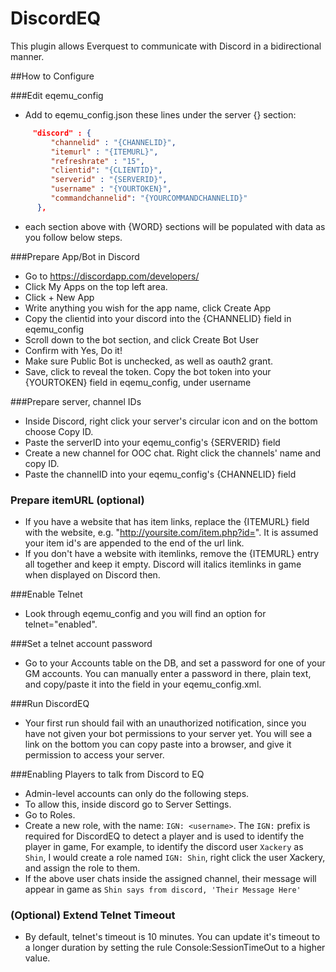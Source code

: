 # DiscordEQ
This plugin allows Everquest to communicate with Discord in a bidirectional manner.

##How to Configure

###Edit eqemu_config
* Add to eqemu_config.json these lines under the server {} section:
```json
     "discord" : {
         "channelid" : "{CHANNELID}",
         "itemurl" : "{ITEMURL}",
         "refreshrate" : "15",
         "clientid": "{CLIENTID}",
         "serverid" : "{SERVERID}",
         "username" : "{YOURTOKEN}",
         "commandchannelid": "{YOURCOMMANDCHANNELID}"
      },
```
* each section above with {WORD} sections will be populated with data as you follow below steps.

###Prepare App/Bot in Discord
* Go to https://discordapp.com/developers/
* Click My Apps on the top left area.
* Click + New App
* Write anything you wish for the app name, click Create App
* Copy the clientid into your discord into the {CHANNELID} field in eqemu_config
* Scroll down to the bot section, and click Create Bot User
* Confirm with Yes, Do it!
* Make sure Public Bot is unchecked, as well as oauth2 grant.
* Save, click to reveal the token. Copy the bot token into your {YOURTOKEN} field in eqemu_config, under username

###Prepare server, channel IDs
* Inside Discord, right click your server's circular icon and on the bottom choose Copy ID.
* Paste the serverID into your eqemu_config's {SERVERID} field
* Create a new channel for OOC chat. Right click the channels' name and copy ID.
* Paste the channelID into your eqemu_config's {CHANNELID} field

### Prepare itemURL (optional)
* If you have a website that has item links, replace the {ITEMURL} field with the website, e.g. "http://yoursite.com/item.php?id=". It is assumed your item id's are appended to the end of the url link.
* If you don't have a website with itemlinks, remove the {ITEMURL} entry all together and keep it empty. Discord will italics itemlinks in game when displayed on Discord then.


###Enable Telnet
* Look through eqemu_config and you will find an option for telnet="enabled".

###Set a telnet account password
* Go to your Accounts table on the DB, and set a password for one of your GM accounts. You can manually enter a password in there, plain text, and copy/paste it into the <telnetpassword> field in your eqemu_config.xml.

###Run DiscordEQ
* Your first run should fail with an unauthorized notification, since you have not given your bot permissions to your server yet.  You will see a link on the bottom you can copy paste into a browser, and give it permission to access your server.


###Enabling Players to talk from Discord to EQ
* Admin-level accounts can only do the following steps.
* To allow this, inside discord go to Server Settings.
* Go to Roles.
* Create a new role, with the name: `IGN: <username>`. The `IGN:` prefix is required for DiscordEQ to detect a player and is used to identify the player in game, For example, to identify the discord user `Xackery` as `Shin`, I would create a role named `IGN: Shin`, right click the user Xackery, and assign the role to them.
* If the above user chats inside the assigned channel, their message will appear in game as `Shin says from discord, 'Their Message Here'`

### (Optional) Extend Telnet Timeout
* By default, telnet's timeout is 10 minutes. You can update it's timeout to a longer duration by setting the rule Console:SessionTimeOut to a higher value.

